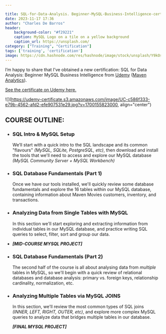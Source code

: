 ```yaml
---

title: SQL-for-Data-Analysis. Beginner-MySQL-Business-Intelligence-certification
date: 2023-11-17 17:36
author: "Charles De Barros"
header:
    background-color: "#f29221"
    caption: MySQL Logo on a tile on a yellow background
    caption_url: https://unsplash.com/
category: ["Training", "Certification"]
tags: ['training', 'certification']
image: https://cdn.hashnode.com/res/hashnode/image/stock/unsplash/Y9kOsyoWyaU/upload/d98030b51b57336e2c64da8e526838ad.jpeg?w=1600&h=840&fit=crop&crop=entropy&auto=compress,format&format=webp
---
```


I’m happy to share that I’ve obtained a new certification: SQL for Data Analysis: Beginner MySQL Business Intelligence from [Udemy](https://www.udemy.com/) ([Maven Analytics](https://mavenanalytics.io/)).

[See the certificate on Udemy here.](https://www.udemy.com/certificate/UC-c586f333-e79b-4562-afd2-efe907531e29/)

![](https://udemy-certificate.s3.amazonaws.com/image/UC-c586f333-e79b-4562-afd2-efe907531e29.jpg?v=1700155823000, align="center")

## **COURSE OUTLINE:**

* ### **SQL Intro & MySQL Setup**

    We’ll start with a quick intro to the SQL landscape and its common "flavours" *(MySQL, SQLite, PostgreSQL, etc)*, then download and install the tools that we'll need to access and explore our MySQL database *(MySQL Community Server + MySQL Workbench)*

* ### **SQL Database Fundamentals** (Part 1)

    Once we have our tools installed, we'll quickly review some database fundamentals and explore the 16 tables within our MySQL database, containing information about Maven Movies customers, inventory, and transactions.

* ### **Analyzing Data from Single Tables with MySQL**

    In this section we'll start exploring and extracting information from individual tables in our MySQL database, and practice writing SQL queries to select, filter, sort and group our data.

* ***\[MID-COURSE MYSQL PROJECT\]***

* ### **SQL Database Fundamentals** (Part 2)

    The second half of the course is all about analysing data from *multiple* tables in MySQL, so we'll begin with a quick review of relational databases and database analysis: primary vs. foreign keys, relationship cardinality, normalization, etc.

* ### **Analyzing Multiple Tables via MySQL JOINS**

    In this section, we'll review the most common types of SQL joins *(INNER, LEFT, RIGHT, OUTER, etc)*, and explore more complex MySQL queries to analyze data that bridges multiple tables in our database.

    ***\[FINAL MYSQL PROJECT\]***
